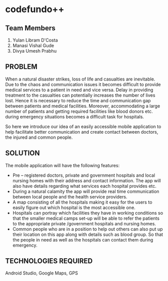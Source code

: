 # codefundo++

## Team Members

1. Yulan Libram D'Costa
2. Manasi Vishal Gude
3. Divya Umesh Prabhu

## PROBLEM

When a natural disaster strikes, loss of life and casualties are inevitable. Due to the chaos and communication issues it becomes difficult to provide medical services to a patient in need and vice versa. Delay in providing treatment to the casualties can potentially increases the number of lives lost. Hence it is necessary to reduce the time and communication gap between patients and medical facilities. Moreover, accommodating a large number of patients and getting required facilities like blood donors etc. during emergency situations becomes a difficult task for hospitals.

So here we introduce our idea of an easily accessible mobile application to help facilitate better communication and create contact between doctors, the injured and common people.

## SOLUTION

The mobile application will have the following features:
- Pre – registered doctors, private and government hospitals and local nursing homes with their address and contact information. The app will also have details regarding what services each hospital provides etc.
- During a natural calamity the app will provide real time communication between local people and the health service providers. 
- A map consisting of all the hospitals making it easy for the users to easily figure out which hospital is the most accessible one.
- Hospitals can portray which facilities they have in working conditions so that the smaller medical camps set-up will be able to refer the patients to the appropriate private /government hospitals and nursing homes.
- Common people who are in a position to help out others can also put up their location on this app along with details such as blood group. So that the people in need as well as the hospitals can contact them during emergency.

## TECHNOLOGIES REQUIRED

Android Studio, Google Maps, GPS
